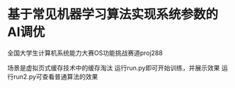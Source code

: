 # 基于常见机器学习算法实现系统参数的AI调优
全国大学生计算机系统能力大赛OS功能挑战赛道proj288

场景是虚拟页式缓存技术中的缓存淘汰
运行run.py即可开始训练，并展示效果
运行run2.py可查看普通算法的效果